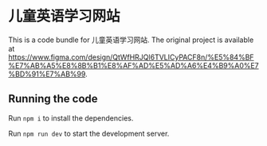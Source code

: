 
  # 儿童英语学习网站

  This is a code bundle for 儿童英语学习网站. The original project is available at https://www.figma.com/design/QtWfHRJQl6TVLICyPACF8n/%E5%84%BF%E7%AB%A5%E8%8B%B1%E8%AF%AD%E5%AD%A6%E4%B9%A0%E7%BD%91%E7%AB%99.

  ## Running the code

  Run `npm i` to install the dependencies.

  Run `npm run dev` to start the development server.
  